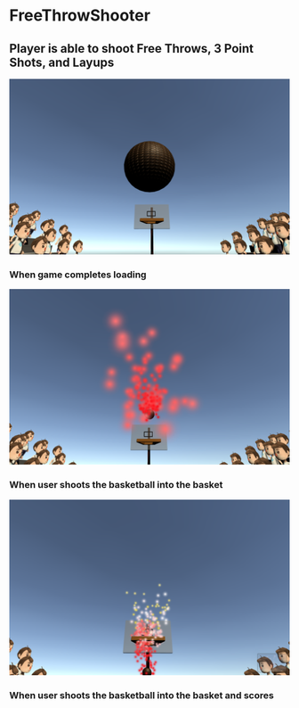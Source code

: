 # FreeThrowShooter

## Player is able to shoot Free Throws, 3 Point Shots, and Layups

![Initial Game Screen](/Images/Initial.png)

### When game completes loading

![Shot Screen](/Images/Shot.png)

### When user shoots the basketball into the basket

![Shot Screen](/Images/Basket.png)

### When user shoots the basketball into the basket and scores
